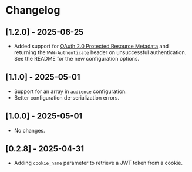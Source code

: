 # Changelog

## [1.2.0] - 2025-06-25

- Added support for [OAuth 2.0 Protected Resource Metadata](https://datatracker.ietf.org/doc/html/rfc9728) and returning the `WWW-Authenticate` header on unsuccessful authentication. See the README for the new configuration options.

## [1.1.0] - 2025-05-01

- Support for an array in `audience` configuration.
- Better configuration de-serialization errors.

## [1.0.0] - 2025-05-01

- No changes.

## [0.2.8] - 2025-04-31

- Adding `cookie_name` parameter to retrieve a JWT token from a cookie.
